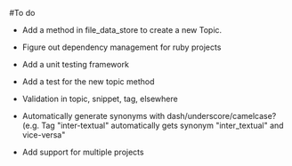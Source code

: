 #To do
 - Add a method in file_data_store to create a new Topic.
 - Figure out dependency management for ruby projects
 - Add a unit testing framework
 - Add a test for the new topic method



 - Validation in topic, snippet, tag, elsewhere
 - Automatically generate synonyms with dash/underscore/camelcase? (e.g. Tag "inter-textual" automatically gets synonym "inter_textual" and vice-versa"
 - Add support for multiple projects